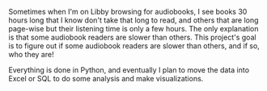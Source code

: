 Sometimes when I'm on Libby browsing for audiobooks, I see books 30 hours long that I know don't take that long to read, and others that are long page-wise but their listening time is only a few hours. The only explanation is that some audiobook readers are slower than others. This project's goal is to figure out if some audiobook readers are slower than others, and if so, who they are!

Everything is done in Python, and eventually I plan to move the data into Excel or SQL to do some analysis and make visualizations.
